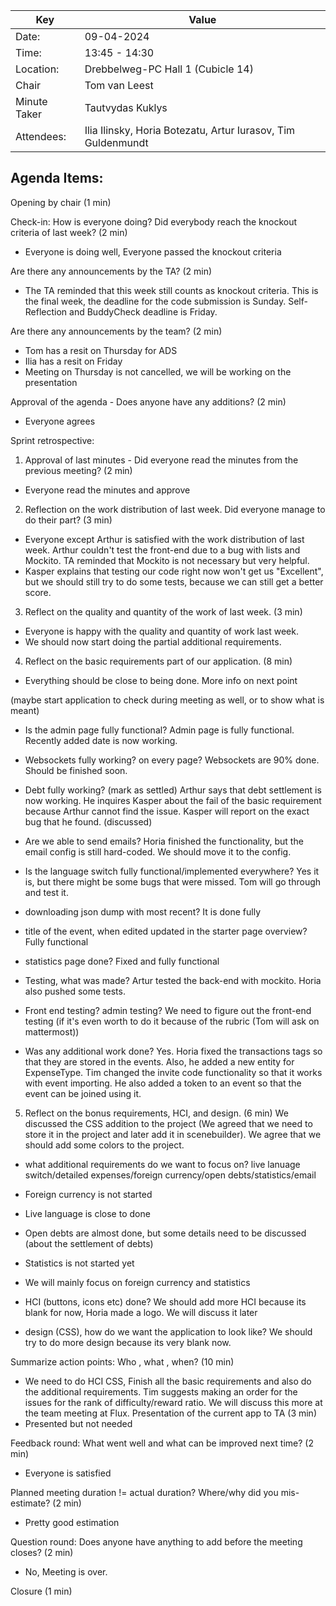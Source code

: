| Key | Value                                                        |
| --- |--------------------------------------------------------------|
| Date: | 09-04-2024                                                   |
| Time: | 13:45 - 14:30                                                |
| Location: | Drebbelweg-PC Hall 1 (Cubicle 14)                            |
| Chair | Tom van Leest                                               |
| Minute Taker | Tautvydas Kuklys                                              |
| Attendees: | Ilia Ilinsky, Horia Botezatu, Artur Iurasov, Tim Guldenmundt |

## Agenda Items:
Opening by chair (1 min)

Check-in: How is everyone doing? Did everybody reach the knockout criteria of last week? (2 min)
- Everyone is doing well, Everyone passed the knockout criteria

Are there any announcements by the TA? (2 min)
- The TA reminded that this week still counts as knockout criteria. This is the final week, the deadline for the code submission is Sunday. Self-Reflection and BuddyCheck deadline is Friday.

Are there any announcements by the team? (2 min)
- Tom has a resit on Thursday for ADS
- Ilia has a resit on Friday
- Meeting on Thursday is not cancelled, we will be working on the presentation

Approval of the agenda - Does anyone have any additions? (2 min)
- Everyone agrees

Sprint retrospective:
1. Approval of last minutes - Did everyone read the minutes from the previous meeting? (2 min)
- Everyone read the minutes and approve

2. Reflection on the work distribution of last week. Did everyone manage to do their part? (3 min)
- Everyone except Arthur is satisfied with the work distribution of last week. Arthur couldn't test the front-end due to a bug with lists and Mockito. TA reminded that Mockito is not necessary but very helpful.
- Kasper explains that testing our code right now won't get us "Excellent", but we should still try to do some tests, because we can still get a better score. 

3. Reflect on the quality and quantity of the work of last week. (3 min)
- Everyone is happy with the quality and quantity of work last week.
- We should now start doing the partial additional requirements.

4. Reflect on the basic requirements part of our application. (8 min)
- Everything should be close to being done. More info on next point 

(maybe start application to check during meeting as well, or to show what is meant)
- Is the admin page fully functional? 
  Admin page is fully functional. Recently added date is now working. 
- Websockets fully working? on every page?
  Websockets are 90% done. Should be finished soon.
- Debt fully working? (mark as settled)
  Arthur says that debt settlement is now working. He inquires Kasper about the fail of the basic requirement because Arthur cannot find the issue. Kasper will report on the exact bug that he found. (discussed)
- Are we able to send emails? 
  Horia finished the functionality, but the email config is still hard-coded. We should move it to the config.
- Is the language switch fully functional/implemented everywhere?
  Yes it is, but there might be some bugs that were missed. Tom will go through and test it.
- downloading json dump with most recent?
  It is done fully
- title of the event, when edited updated in the starter page overview?
  Fully functional
- statistics page done?
  Fixed and fully functional

- Testing, what was made?
  Artur tested the back-end with mockito. Horia also pushed some tests.
- Front end testing? admin testing?
  We need to figure out the front-end testing (if it's even worth to do it because of the rubric (Tom will ask on mattermost))
- Was any additional work done? 
  Yes. Horia fixed the transactions tags so that they are stored in the events. Also, he added a new entity for ExpenseType. Tim changed the invite code functionality so that it works with event importing. He also added a token to an event so that the event can be joined using it.
5. Reflect on the bonus requirements, HCI, and design. (6 min)
  We discussed the CSS addition to the project (We agreed that we need to store it in the project and later add it in scenebuilder). We agree that we should add some colors to the project.
- what additional requirements do we want to focus on?
live lanuage switch/detailed expenses/foreign currency/open debts/statistics/email
- Foreign currency is not started
- Live language is close to done
- Open debts are almost done, but some details need to be discussed (about the settlement of debts) 
- Statistics is not started yet
- We will mainly focus on foreign currency and statistics

- HCI (buttons, icons etc) done?
  We should add more HCI because its blank for now, Horia made a logo. We will discuss it later
- design (CSS), how do we want the application to look like?
  We should try to do more design because its very blank now. 

Summarize action points: Who , what , when? (10 min)
- We need to do HCI CSS, Finish all the basic requirements and also do the additional requirements. Tim suggests making an order for the issues for the rank of difficulty/reward ratio. We will discuss this more at the team meeting at Flux.
Presentation of the current app to TA (3 min)
- Presented but not needed

Feedback round: What went well and what can be improved next time? (2 min)
- Everyone is satisfied

Planned meeting duration != actual duration? Where/why did you mis-estimate? (2 min)
- Pretty good estimation

Question round: Does anyone have anything to add before the meeting closes? (2 min)
- No, Meeting is over.

Closure (1 min)
